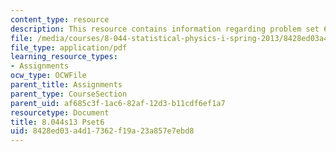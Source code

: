 ```yaml
---
content_type: resource
description: This resource contains information regarding problem set 6.
file: /media/courses/8-044-statistical-physics-i-spring-2013/8428ed03a4d17362f19a23a857e7ebd8_MIT8_044S13_ps6.pdf
file_type: application/pdf
learning_resource_types:
- Assignments
ocw_type: OCWFile
parent_title: Assignments
parent_type: CourseSection
parent_uid: af685c3f-1ac6-82af-12d3-b11cdf6ef1a7
resourcetype: Document
title: 8.044s13 Pset6
uid: 8428ed03-a4d1-7362-f19a-23a857e7ebd8
---
```

